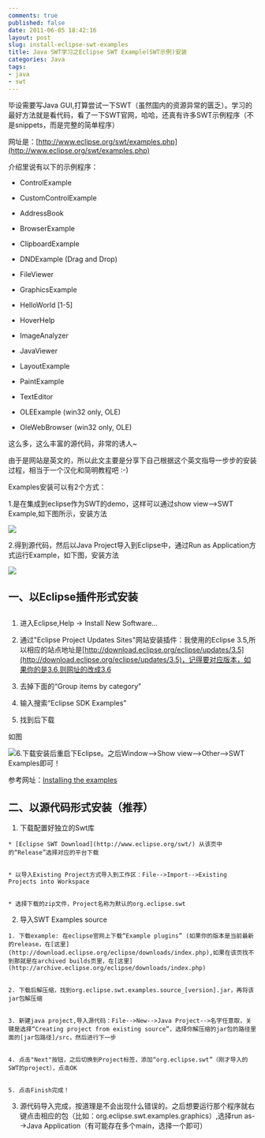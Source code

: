 ```yaml
---
comments: true
published: false
date: 2011-06-05 18:42:16
layout: post
slug: install-eclipse-swt-examples
title: Java SWT学习之Eclipse SWT Example(SWT示例)安装
categories: Java
tags:
- java
- swt
---
```


毕设需要写Java GUI,打算尝试一下SWT（虽然国内的资源异常的匮乏）。学习的最好方法就是看代码，看了一下SWT官网，哈哈，还真有许多SWT示例程序（不是snippets，而是完整的简单程序）
<!-- more -->
网址是：[http://www.eclipse.org/swt/examples.php](http://www.eclipse.org/swt/examples.php)

介绍里说有以下的示例程序：



	
  * ControlExample

	
  * CustomControlExample

	
  * AddressBook

	
  * BrowserExample

	
  * ClipboardExample

	
  * DNDExample (Drag and Drop)

	
  * FileViewer

	
  * GraphicsExample

	
  * HelloWorld [1-5]

	
  * HoverHelp

	
  * ImageAnalyzer

	
  * JavaViewer

	
  * LayoutExample

	
  * PaintExample

	
  * TextEditor

	
  * OLEExample (win32 only, OLE)

	
  * OleWebBrowser (win32 only, OLE)


这么多，这么丰富的源代码，非常的诱人~

由于是网站是英文的，所以此文主要是分享下自己根据这个英文指导一步步的安装过程，相当于一个汉化和简明教程吧 :-)

Examples安装可以有2个方式：

1.是在集成到eclipse作为SWT的demo，这样可以通过show view-->SWT Example,如下图所示，安装方法


[![](http://liuyix.com/wordpress/wp-content/uploads/2011/06/Show-View-_018-232x300.png)](http://liuyix.com/wordpress/wp-content/uploads/2011/06/Show-View-_018.png)


2.得到源代码，然后以Java Project导入到Eclipse中，通过Run as Application方式运行Example，如下图，安装方法

[![](http://liuyix.com/wordpress/wp-content/uploads/2011/06/SWT-Examples-Java-Project-156x300.png)](http://liuyix.com/wordpress/wp-content/uploads/2011/06/SWT-Examples-Java-Project.png)




## 一、以Eclipse插件形式安装

## 



	
  1. 进入Eclipse,Help → Install New Software...

	
  2. 通过"Eclipse Project Updates Sites"网站安装插件：我使用的Eclipse 3.5,所以相应的站点地址是[http://download.eclipse.org/eclipse/updates/3.5](http://download.eclipse.org/eclipse/updates/3.5)，记得要对应版本，如果你的是3.6,则网址的改成3.6

	
  3. 去掉下面的“Group items by category”

	
  4. 输入搜索“Eclipse SDK Examples”

	
  5. 找到后下载


如图

[![](http://liuyix.com/wordpress/wp-content/uploads/2011/06/Eclipse-SDK-Examples-Plug-in-Download-300x244.png)](http://liuyix.com/wordpress/wp-content/uploads/2011/06/Eclipse-SDK-Examples-Plug-in-Download.png)6.下载安装后重启下Eclipse。之后Window-->Show view-->Other-->SWT Examples即可！

参考网址：[Installing the examples](http://help.eclipse.org/galileo/index.jsp?topic=/org.eclipse.platform.doc.isv/samples/samples.html)




## 二、以源代码形式安装（推荐）





	
  1. 下载配置好独立的Swt库

	
    * [Eclipse SWT Download](http://www.eclipse.org/swt/) 从该页中的“Release”选择对应的平台下载

	
    * 以导入Existing Project方式导入到工作区：File-->Import-->Existing Projects into Workspace

	
    * 选择下载的zip文件，Project名称为默认的org.eclipse.swt




	
  2. 导入SWT Examples source

	
    1. 下载example: 在eclipse官网上下载“Example plugins” (如果你的版本是当前最新的release，在[这里](http://download.eclipse.org/eclipse/downloads/index.php),如果在该页找不到那就是在archived builds页里，在[这里](http://archive.eclipse.org/eclipse/downloads/index.php)

	
    2. 下载后解压缩，找到org.eclipse.swt.examples.source_[version].jar，再将该jar包解压缩

	
    3. 新建java project,导入源代码：File-->New-->Java Project-->名字任意取，关键是选择“Creating project from existing source”，选择你解压缩的jar包的路径里面的[jar包路径]/src，然后进行下一步

	
    4. 点击"Next"按钮，之后切换到Project标签，添加“org.eclipse.swt”（刚才导入的SWT的project），点击OK

	
    5. 点击Finish完成！




	
  3. 源代码导入完成，按道理是不会出现什么错误的。之后想要运行那个程序就右键点击相应的包（比如：org.eclipse.swt.examples.graphics）,选择run as-->Java Application（有可能存在多个main，选择一个即可）



